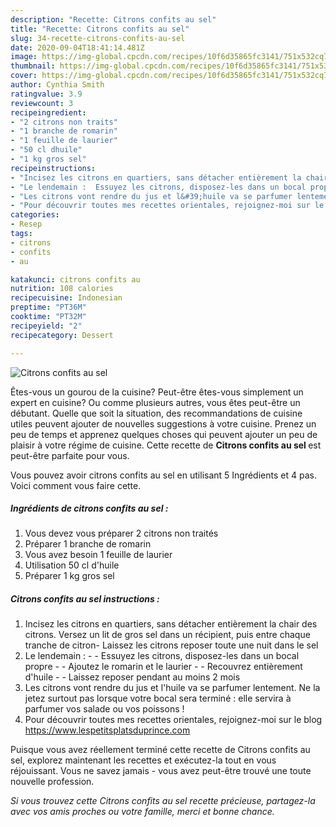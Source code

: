 ```yaml
---
description: "Recette: Citrons confits au sel"
title: "Recette: Citrons confits au sel"
slug: 34-recette-citrons-confits-au-sel
date: 2020-09-04T18:41:14.481Z
image: https://img-global.cpcdn.com/recipes/10f6d35865fc3141/751x532cq70/citrons-confits-au-sel-photo-principale-de-la-recette.jpg
thumbnail: https://img-global.cpcdn.com/recipes/10f6d35865fc3141/751x532cq70/citrons-confits-au-sel-photo-principale-de-la-recette.jpg
cover: https://img-global.cpcdn.com/recipes/10f6d35865fc3141/751x532cq70/citrons-confits-au-sel-photo-principale-de-la-recette.jpg
author: Cynthia Smith
ratingvalue: 3.9
reviewcount: 3
recipeingredient:
- "2 citrons non traits"
- "1 branche de romarin"
- "1 feuille de laurier"
- "50 cl dhuile"
- "1 kg gros sel"
recipeinstructions:
- "Incisez les citrons en quartiers, sans détacher entièrement la chair des citrons. Versez un lit de gros sel dans un récipient, puis entre chaque tranche de citron- Laissez les citrons reposer toute une nuit dans le sel"
- "Le lendemain :  Essuyez les citrons, disposez-les dans un bocal propre  Ajoutez le romarin et le laurier  Recouvrez entièrement d&#39;huile  Laissez reposer pendant au moins 2 mois"
- "Les citrons vont rendre du jus et l&#39;huile va se parfumer lentement. Ne la jetez surtout pas lorsque votre bocal sera terminé : elle servira à parfumer vos salade ou vos poissons !"
- "Pour découvrir toutes mes recettes orientales, rejoignez-moi sur le blog https://www.lespetitsplatsduprince.com"
categories:
- Resep
tags:
- citrons
- confits
- au

katakunci: citrons confits au 
nutrition: 108 calories
recipecuisine: Indonesian
preptime: "PT36M"
cooktime: "PT32M"
recipeyield: "2"
recipecategory: Dessert

---
```



![Citrons confits au sel](https://img-global.cpcdn.com/recipes/10f6d35865fc3141/751x532cq70/citrons-confits-au-sel-photo-principale-de-la-recette.jpg)

Êtes-vous un gourou de la cuisine? Peut-être êtes-vous simplement un expert en cuisine? Ou comme plusieurs autres, vous êtes peut-être un débutant. Quelle que soit la situation, des recommandations de cuisine utiles peuvent ajouter de nouvelles suggestions à votre cuisine. Prenez un peu de temps et apprenez quelques choses qui peuvent ajouter un peu de plaisir à votre régime de cuisine. Cette recette de <strong> Citrons confits au sel </strong> est peut-être parfaite pour vous.

<!--inarticleads1-->

Vous pouvez avoir citrons confits au sel en utilisant 5 Ingrédients et 4 pas. Voici comment vous faire cette.

##### Ingrédients de citrons confits au sel :

1. Vous devez vous préparer 2 citrons non traités
1. Préparer 1 branche de romarin
1. Vous avez besoin 1 feuille de laurier
1. Utilisation 50 cl d&#39;huile
1. Préparer 1 kg gros sel




<!--inarticleads2-->

##### Citrons confits au sel instructions :

1. Incisez les citrons en quartiers, sans détacher entièrement la chair des citrons. Versez un lit de gros sel dans un récipient, puis entre chaque tranche de citron- Laissez les citrons reposer toute une nuit dans le sel
1. Le lendemain : -  - Essuyez les citrons, disposez-les dans un bocal propre -  - Ajoutez le romarin et le laurier -  - Recouvrez entièrement d&#39;huile -  - Laissez reposer pendant au moins 2 mois
1. Les citrons vont rendre du jus et l&#39;huile va se parfumer lentement. Ne la jetez surtout pas lorsque votre bocal sera terminé : elle servira à parfumer vos salade ou vos poissons !
1. Pour découvrir toutes mes recettes orientales, rejoignez-moi sur le blog https://www.lespetitsplatsduprince.com




<!--inarticleads1-->

<p>
Puisque vous avez réellement terminé cette recette de Citrons confits au sel, explorez maintenant les recettes et exécutez-la tout en vous réjouissant. Vous ne savez jamais - vous avez peut-être trouvé une toute nouvelle profession.
</p>

<p>
<i>Si vous trouvez cette Citrons confits au sel recette précieuse, partagez-la avec vos amis proches ou votre famille, merci et bonne chance.</i>
</p>
